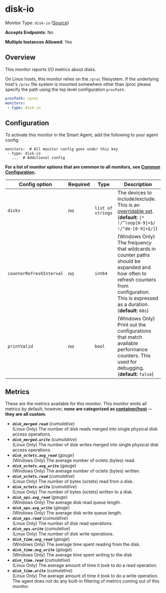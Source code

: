 <!--- GENERATED BY gomplate from scripts/docs/templates/monitor-page.md.tmpl --->

# disk-io

Monitor Type: `disk-io` ([Source](https://github.com/signalfx/signalfx-agent/tree/master/pkg/monitors/diskio))

**Accepts Endpoints**: No

**Multiple Instances Allowed**: Yes

## Overview

This monitor reports I/O metrics about disks.

On Linux hosts, this monitor relies on the `/proc` filesystem.
If the underlying host's `/proc` file system is mounted somewhere other than
/proc please specify the path using the top level configuration `procPath`.

```yaml
procPath: /proc
monitors:
 - type: disk-io
```


## Configuration

To activate this monitor in the Smart Agent, add the following to your
agent config:

```
monitors:  # All monitor config goes under this key
 - type: disk-io
   ...  # Additional config
```

**For a list of monitor options that are common to all monitors, see [Common
Configuration](../monitor-config.md#common-configuration).**


| Config option | Required | Type | Description |
| --- | --- | --- | --- |
| `disks` | no | `list of strings` | The devices to include/exclude. This is an [overridable set](https://docs.signalfx.com/en/latest/integrations/agent/filtering.html#overridable-filters). (**default:** `[* !/^loop[0-9]+$/ !/^dm-[0-9]+$/]`) |
| `counterRefreshInterval` | no | `int64` | (Windows Only) The frequency that wildcards in counter paths should be expanded and how often to refresh counters from configuration. This is expressed as a duration. (**default:** `60s`) |
| `printValid` | no | `bool` | (Windows Only) Print out the configurations that match available performance counters.  This used for debugging. (**default:** `false`) |


## Metrics

These are the metrics available for this monitor.
This monitor emits all metrics by default; however, **none are categorized as
[container/host](https://docs.signalfx.com/en/latest/admin-guide/usage.html#about-custom-bundled-and-high-resolution-metrics)
-- they are all custom**.



 - ***`disk_merged.read`*** (*cumulative*)<br>    (Linux Only) The number of disk reads merged into single physical disk access operations.
 - ***`disk_merged.write`*** (*cumulative*)<br>    (Linux Only) The number of disk writes merged into single physical disk access operations.
 - ***`disk_octets.avg_read`*** (*gauge*)<br>    (Windows Only) The average number of octets (bytes) read.
 - ***`disk_octets.avg_write`*** (*gauge*)<br>    (Windows Only) The average number of octets (bytes) written.
 - ***`disk_octets.read`*** (*cumulative*)<br>    (Linux Only) The number of bytes (octets) read from a disk.
 - ***`disk_octets.write`*** (*cumulative*)<br>    (Linux Only) The number of bytes (octets) written to a disk.
 - ***`disk_ops.avg_read`*** (*gauge*)<br>    (Windows Only) The average disk read queue length.
 - ***`disk_ops.avg_write`*** (*gauge*)<br>    (Windows Only) The average disk write queue length.
 - ***`disk_ops.read`*** (*cumulative*)<br>    (Linux Only) The number of disk read operations.
 - ***`disk_ops.write`*** (*cumulative*)<br>    (Linux Only) The number of disk write operations.
 - ***`disk_time.avg_read`*** (*gauge*)<br>    (Windows Only) The average time spent reading from the disk.
 - ***`disk_time.avg_write`*** (*gauge*)<br>    (Windows Only) The average time spent writing to the disk
 - ***`disk_time.read`*** (*cumulative*)<br>    (Linux Only) The average amount of time it took to do a read operation.
 - ***`disk_time.write`*** (*cumulative*)<br>    (Linux Only) The average amount of time it took to do a write operation.
The agent does not do any built-in filtering of metrics coming out of this
monitor.


